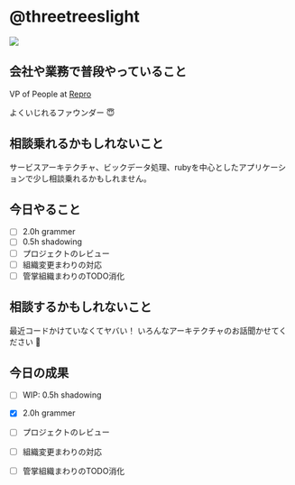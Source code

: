 # @threetreeslight

![](https://avatars3.githubusercontent.com/u/1057490?s=100&v=4)

## 会社や業務で普段やっていること

VP of People at [Repro](https://repro.io)

よくいじれるファウンダー :innocent:

## 相談乗れるかもしれないこと

サービスアーキテクチャ、ビックデータ処理、rubyを中心としたアプリケーションで少し相談乗れるかもしれません。

## 今日やること

- [ ] 2.0h grammer
- [ ] 0.5h shadowing
- [ ] プロジェクトのレビュー
- [ ] 組織変更まわりの対応
- [ ] 管掌組織まわりのTODO消化

## 相談するかもしれないこと

最近コードかけていなくてヤバい！
いろんなアーキテクチャのお話聞かせてください :raising_hand:

## 今日の成果

- [ ] WIP: 0.5h shadowing
- [x] 2.0h grammer
- [ ] プロジェクトのレビュー
- [ ] 組織変更まわりの対応
- [ ] 管掌組織まわりのTODO消化


